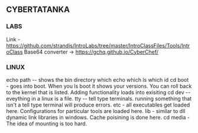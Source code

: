 ## CYBERTATANKA ##
### LABS
Link - https://github.com/strandjs/IntroLabs/tree/master/IntroClassFiles/Tools/IntroClass
Base64 converter -> https://gchq.github.io/CyberChef/


### LINUX ###
echo path -- shows the bin directory 
which echo 
which ls 
which id 
cd boot - goes into boot. When you ls boot it shows your versions. You can roll back to the kernel that is listed.
Adding functionality loads into exisiting 
cd dev -- eveything in a linux is a file. 
tty -- tell type terminals. running something that isn't a tell type terminal will produce errors. 
etc - all executables get loaded here. Configurations for particular tools are loaded here. 
lib - similar to dll dynamic link libraries in windows. Cache poisining is done here. 
cd media - The idea of mounting is too hard. 

